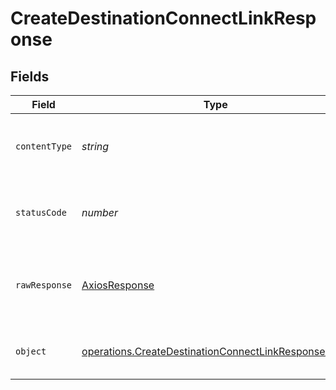 # CreateDestinationConnectLinkResponse


## Fields

| Field                                                                                                                      | Type                                                                                                                       | Required                                                                                                                   | Description                                                                                                                |
| -------------------------------------------------------------------------------------------------------------------------- | -------------------------------------------------------------------------------------------------------------------------- | -------------------------------------------------------------------------------------------------------------------------- | -------------------------------------------------------------------------------------------------------------------------- |
| `contentType`                                                                                                              | *string*                                                                                                                   | :heavy_check_mark:                                                                                                         | HTTP response content type for this operation                                                                              |
| `statusCode`                                                                                                               | *number*                                                                                                                   | :heavy_check_mark:                                                                                                         | HTTP response status code for this operation                                                                               |
| `rawResponse`                                                                                                              | [AxiosResponse](https://axios-http.com/docs/res_schema)                                                                    | :heavy_minus_sign:                                                                                                         | Raw HTTP response; suitable for custom response parsing                                                                    |
| `object`                                                                                                                   | [operations.CreateDestinationConnectLinkResponseBody](../../models/operations/createdestinationconnectlinkresponsebody.md) | :heavy_minus_sign:                                                                                                         | Destination connect link created successfully                                                                              |